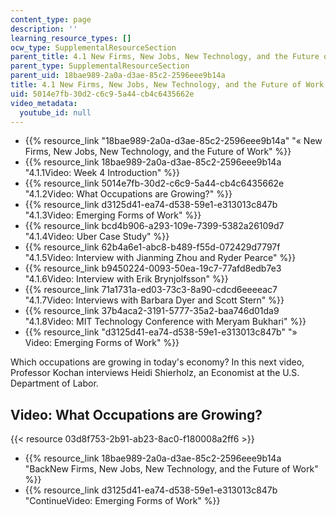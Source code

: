 ```yaml
---
content_type: page
description: ''
learning_resource_types: []
ocw_type: SupplementalResourceSection
parent_title: 4.1 New Firms, New Jobs, New Technology, and the Future of Work
parent_type: SupplementalResourceSection
parent_uid: 18bae989-2a0a-d3ae-85c2-2596eee9b14a
title: 4.1 New Firms, New Jobs, New Technology, and the Future of Work
uid: 5014e7fb-30d2-c6c9-5a44-cb4c6435662e
video_metadata:
  youtube_id: null
---
```


*   {{% resource_link "18bae989-2a0a-d3ae-85c2-2596eee9b14a" "« New Firms, New Jobs, New Technology, and the Future of Work" %}}
*   {{% resource_link 18bae989-2a0a-d3ae-85c2-2596eee9b14a "4.1.1Video: Week 4 Introduction" %}}
*   {{% resource_link 5014e7fb-30d2-c6c9-5a44-cb4c6435662e "4.1.2Video: What Occupations are Growing?" %}}
*   {{% resource_link d3125d41-ea74-d538-59e1-e313013c847b "4.1.3Video: Emerging Forms of Work" %}}
*   {{% resource_link bcd4b906-a293-109e-7399-5382a26109d7 "4.1.4Video: Uber Case Study" %}}
*   {{% resource_link 62b4a6e1-abc8-b489-f55d-072429d7797f "4.1.5Video: Interview with Jianming Zhou and Ryder Pearce" %}}
*   {{% resource_link b9450224-0093-50ea-19c7-77afd8edb7e3 "4.1.6Video: Interview with Erik Brynjolfsson" %}}
*   {{% resource_link 71a1731a-ed03-73c3-8a90-cdcd6eeeeac7 "4.1.7Video: Interviews with Barbara Dyer and Scott Stern" %}}
*   {{% resource_link 37b4aca2-3191-5777-35a2-baa746d01da9 "4.1.8Video: MIT Technology Conference with Meryam Bukhari" %}}
*   {{% resource_link "d3125d41-ea74-d538-59e1-e313013c847b" "» Video: Emerging Forms of Work" %}}

Which occupations are growing in today's economy? In this next video, Professor Kochan interviews Heidi Shierholz, an Economist at the U.S. Department of Labor. 

Video: What Occupations are Growing?
------------------------------------

{{< resource 03d8f753-2b91-ab23-8ac0-f180008a2ff6 >}}

*   {{% resource_link 18bae989-2a0a-d3ae-85c2-2596eee9b14a "BackNew Firms, New Jobs, New Technology, and the Future of Work" %}}
*   {{% resource_link d3125d41-ea74-d538-59e1-e313013c847b "ContinueVideo: Emerging Forms of Work" %}}